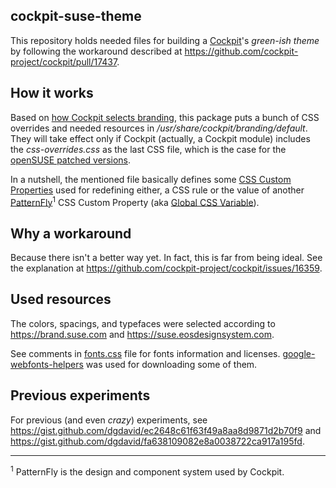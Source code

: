 ## cockpit-suse-theme

This repository holds needed files for building a [Cockpit](https://cockpit-project.org/)'s _green-ish theme_ by following the workaround described at https://github.com/cockpit-project/cockpit/pull/17437.

## How it works

Based on [how Cockpit selects branding](https://github.com/cockpit-project/cockpit/blob/27cb665b5c135481f900dafac0c1b754ab91b5a0/doc/branding.md#how-cockpit-selects-branding), this package puts a bunch of CSS overrides and needed resources in _/usr/share/cockpit/branding/default_. They will take effect only if Cockpit (actually, a Cockpit module) includes the _css-overrides.css_ as the last CSS file, which is the case for the [openSUSE patched versions](https://build.opensuse.org/project/show/systemsmanagement:cockpit).

In a nutshell, the mentioned file basically defines some [CSS Custom Properties](https://developer.mozilla.org/en-US/docs/Web/CSS/--*) used for redefining either, a CSS rule or the value of another [PatternFly](https://www.patternfly.org/)<sup>1</sup> CSS Custom Property (aka [Global CSS Variable](https://www.patternfly.org/v4/developer-resources/global-css-variables)).

## Why a workaround

Because there isn't a better way yet. In fact, this is far from being ideal. See the explanation at https://github.com/cockpit-project/cockpit/issues/16359.

## Used resources

The colors, spacings, and typefaces were selected according to https://brand.suse.com and https://suse.eosdesignsystem.com.

See comments in [fonts.css](./fonts.css) file for fonts information and licenses. [google-webfonts-helpers](https://github.com/majodev/google-webfonts-helper) was used for downloading some of them.

## Previous experiments

For previous (and even _crazy_) experiments, see https://gist.github.com/dgdavid/ec2648c61f63f49a8aa8d9871d2b70f9 and https://gist.github.com/dgdavid/fa638109082e8a0038722ca917a195fd.

---

<sup>1</sup> PatternFly is the design and component system used by Cockpit.
